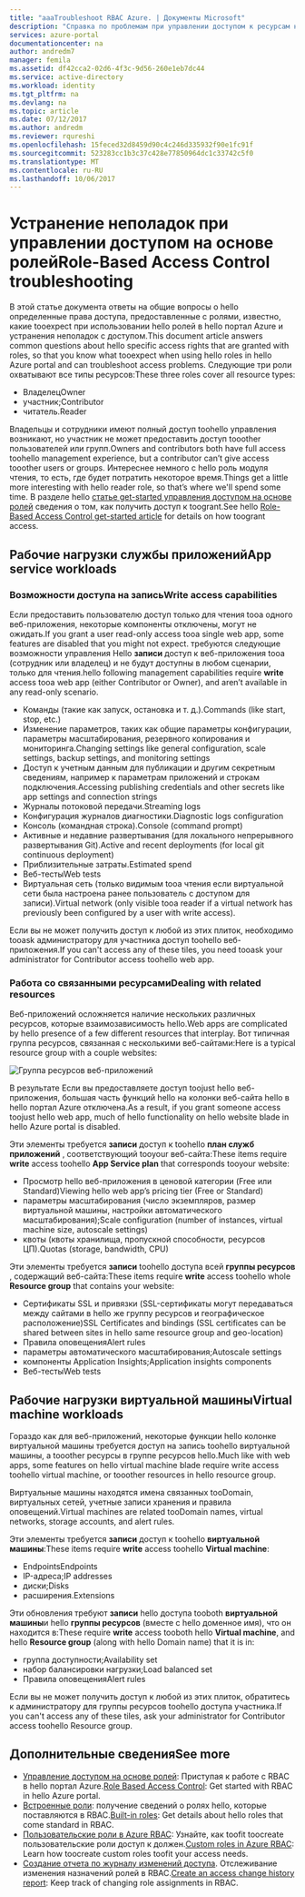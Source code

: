 ```yaml
---
title: "aaaTroubleshoot RBAC Azure. | Документы Microsoft"
description: "Справка по проблемам при управлении доступом к ресурсам на основе ролей и ответы на распространенные вопросы."
services: azure-portal
documentationcenter: na
author: andredm7
manager: femila
ms.assetid: df42cca2-02d6-4f3c-9d56-260e1eb7dc44
ms.service: active-directory
ms.workload: identity
ms.tgt_pltfrm: na
ms.devlang: na
ms.topic: article
ms.date: 07/12/2017
ms.author: andredm
ms.reviewer: rqureshi
ms.openlocfilehash: 15feced32d8459d90c4c246d335932f90e1fc91f
ms.sourcegitcommit: 523283cc1b3c37c428e77850964dc1c33742c5f0
ms.translationtype: MT
ms.contentlocale: ru-RU
ms.lasthandoff: 10/06/2017
---
```

# <a name="role-based-access-control-troubleshooting"></a><span data-ttu-id="4e72d-103">Устранение неполадок при управлении доступом на основе ролей</span><span class="sxs-lookup"><span data-stu-id="4e72d-103">Role-Based Access Control troubleshooting</span></span>

<span data-ttu-id="4e72d-104">В этой статье документа ответы на общие вопросы о hello определенные права доступа, предоставленные с ролями, известно, какие tooexpect при использовании hello ролей в hello портал Azure и устранения неполадок с доступом.</span><span class="sxs-lookup"><span data-stu-id="4e72d-104">This document article answers common questions about hello specific access rights that are granted with roles, so that you know what tooexpect when using hello roles in hello Azure portal and can troubleshoot access problems.</span></span> <span data-ttu-id="4e72d-105">Следующие три роли охватывают все типы ресурсов:</span><span class="sxs-lookup"><span data-stu-id="4e72d-105">These three roles cover all resource types:</span></span>

* <span data-ttu-id="4e72d-106">Владелец</span><span class="sxs-lookup"><span data-stu-id="4e72d-106">Owner</span></span>  
* <span data-ttu-id="4e72d-107">участник;</span><span class="sxs-lookup"><span data-stu-id="4e72d-107">Contributor</span></span>  
* <span data-ttu-id="4e72d-108">читатель.</span><span class="sxs-lookup"><span data-stu-id="4e72d-108">Reader</span></span>  

<span data-ttu-id="4e72d-109">Владельцы и сотрудники имеют полный доступ toohello управления возникают, но участник не может предоставить доступ tooother пользователей или групп.</span><span class="sxs-lookup"><span data-stu-id="4e72d-109">Owners and contributors both have full access toohello management experience, but a contributor can’t give access tooother users or groups.</span></span> <span data-ttu-id="4e72d-110">Интереснее немного с hello роль модуля чтения, то есть, где будет потратить некоторое время.</span><span class="sxs-lookup"><span data-stu-id="4e72d-110">Things get a little more interesting with hello reader role, so that’s where we'll spend some time.</span></span> <span data-ttu-id="4e72d-111">В разделе hello [статье get-started управления доступом на основе ролей](role-based-access-control-configure.md) сведения о том, как получить доступ к toogrant.</span><span class="sxs-lookup"><span data-stu-id="4e72d-111">See hello [Role-Based Access Control get-started article](role-based-access-control-configure.md) for details on how toogrant access.</span></span>

## <a name="app-service-workloads"></a><span data-ttu-id="4e72d-112">Рабочие нагрузки службы приложений</span><span class="sxs-lookup"><span data-stu-id="4e72d-112">App service workloads</span></span>
### <a name="write-access-capabilities"></a><span data-ttu-id="4e72d-113">Возможности доступа на запись</span><span class="sxs-lookup"><span data-stu-id="4e72d-113">Write access capabilities</span></span>
<span data-ttu-id="4e72d-114">Если предоставить пользователю доступ только для чтения tooa одного веб-приложения, некоторые компоненты отключены, могут не ожидать.</span><span class="sxs-lookup"><span data-stu-id="4e72d-114">If you grant a user read-only access tooa single web app, some features are disabled that you might not expect.</span></span> <span data-ttu-id="4e72d-115">требуются следующие возможности управления Hello **записи** доступ к веб-приложения tooa (сотрудник или владелец) и не будут доступны в любом сценарии, только для чтения.</span><span class="sxs-lookup"><span data-stu-id="4e72d-115">hello following management capabilities require **write** access tooa web app (either Contributor or Owner), and aren’t available in any read-only scenario.</span></span>

* <span data-ttu-id="4e72d-116">Команды (такие как запуск, остановка и т. д.).</span><span class="sxs-lookup"><span data-stu-id="4e72d-116">Commands (like start, stop, etc.)</span></span>
* <span data-ttu-id="4e72d-117">Изменение параметров, таких как общие параметры конфигурации, параметры масштабирования, резервного копирования и мониторинга.</span><span class="sxs-lookup"><span data-stu-id="4e72d-117">Changing settings like general configuration, scale settings, backup settings, and monitoring settings</span></span>
* <span data-ttu-id="4e72d-118">Доступ к учетным данным для публикации и другим секретным сведениям, например к параметрам приложений и строкам подключения.</span><span class="sxs-lookup"><span data-stu-id="4e72d-118">Accessing publishing credentials and other secrets like app settings and connection strings</span></span>
* <span data-ttu-id="4e72d-119">Журналы потоковой передачи.</span><span class="sxs-lookup"><span data-stu-id="4e72d-119">Streaming logs</span></span>
* <span data-ttu-id="4e72d-120">Конфигурация журналов диагностики.</span><span class="sxs-lookup"><span data-stu-id="4e72d-120">Diagnostic logs configuration</span></span>
* <span data-ttu-id="4e72d-121">Консоль (командная строка).</span><span class="sxs-lookup"><span data-stu-id="4e72d-121">Console (command prompt)</span></span>
* <span data-ttu-id="4e72d-122">Активные и недавние развертывания (для локального непрерывного развертывания Git).</span><span class="sxs-lookup"><span data-stu-id="4e72d-122">Active and recent deployments (for local git continuous deployment)</span></span>
* <span data-ttu-id="4e72d-123">Приблизительные затраты.</span><span class="sxs-lookup"><span data-stu-id="4e72d-123">Estimated spend</span></span>
* <span data-ttu-id="4e72d-124">Веб-тесты</span><span class="sxs-lookup"><span data-stu-id="4e72d-124">Web tests</span></span>
* <span data-ttu-id="4e72d-125">Виртуальная сеть (только видимым tooa чтения если виртуальной сети была настроена ранее пользователь с доступом для записи).</span><span class="sxs-lookup"><span data-stu-id="4e72d-125">Virtual network (only visible tooa reader if a virtual network has previously been configured by a user with write access).</span></span>

<span data-ttu-id="4e72d-126">Если вы не может получить доступ к любой из этих плиток, необходимо tooask администратору для участника доступ toohello веб-приложения.</span><span class="sxs-lookup"><span data-stu-id="4e72d-126">If you can't access any of these tiles, you need tooask your administrator for Contributor access toohello web app.</span></span>

### <a name="dealing-with-related-resources"></a><span data-ttu-id="4e72d-127">Работа со связанными ресурсами</span><span class="sxs-lookup"><span data-stu-id="4e72d-127">Dealing with related resources</span></span>
<span data-ttu-id="4e72d-128">Веб-приложений осложняется наличие нескольких различных ресурсов, которые взаимозависимость hello.</span><span class="sxs-lookup"><span data-stu-id="4e72d-128">Web apps are complicated by hello presence of a few different resources that interplay.</span></span> <span data-ttu-id="4e72d-129">Вот типичная группа ресурсов, связанная с несколькими веб-сайтами:</span><span class="sxs-lookup"><span data-stu-id="4e72d-129">Here is a typical resource group with a couple websites:</span></span>

![Группа ресурсов веб-приложений](./media/role-based-access-control-troubleshooting/website-resource-model.png)

<span data-ttu-id="4e72d-131">В результате Если вы предоставляете доступ toojust hello веб-приложения, большая часть функций hello на колонки веб-сайта hello в hello портал Azure отключена.</span><span class="sxs-lookup"><span data-stu-id="4e72d-131">As a result, if you grant someone access toojust hello web app, much of hello functionality on hello website blade in hello Azure portal is disabled.</span></span>

<span data-ttu-id="4e72d-132">Эти элементы требуется **записи** доступ к toohello **план служб приложений** , соответствующий tooyour веб-сайта:</span><span class="sxs-lookup"><span data-stu-id="4e72d-132">These items require **write** access toohello **App Service plan** that corresponds tooyour website:</span></span>  

* <span data-ttu-id="4e72d-133">Просмотр hello веб-приложения в ценовой категории (Free или Standard)</span><span class="sxs-lookup"><span data-stu-id="4e72d-133">Viewing hello web app’s pricing tier (Free or Standard)</span></span>  
* <span data-ttu-id="4e72d-134">параметры масштабирования (число экземпляров, размер виртуальной машины, настройки автоматического масштабирования);</span><span class="sxs-lookup"><span data-stu-id="4e72d-134">Scale configuration (number of instances, virtual machine size, autoscale settings)</span></span>  
* <span data-ttu-id="4e72d-135">квоты (квоты хранилища, пропускной способности, ресурсов ЦП).</span><span class="sxs-lookup"><span data-stu-id="4e72d-135">Quotas (storage, bandwidth, CPU)</span></span>  

<span data-ttu-id="4e72d-136">Эти элементы требуется **записи** toohello доступа всей **группы ресурсов** , содержащий веб-сайта:</span><span class="sxs-lookup"><span data-stu-id="4e72d-136">These items require **write** access toohello whole **Resource group** that contains your website:</span></span>  

* <span data-ttu-id="4e72d-137">Сертификаты SSL и привязки (SSL-сертификаты могут передаваться между сайтами в hello же группу ресурсов и географическое расположение)</span><span class="sxs-lookup"><span data-stu-id="4e72d-137">SSL Certificates and bindings (SSL certificates can be shared between sites in hello same resource group and geo-location)</span></span>  
* <span data-ttu-id="4e72d-138">Правила оповещения</span><span class="sxs-lookup"><span data-stu-id="4e72d-138">Alert rules</span></span>  
* <span data-ttu-id="4e72d-139">параметры автоматического масштабирования;</span><span class="sxs-lookup"><span data-stu-id="4e72d-139">Autoscale settings</span></span>  
* <span data-ttu-id="4e72d-140">компоненты Application Insights;</span><span class="sxs-lookup"><span data-stu-id="4e72d-140">Application insights components</span></span>  
* <span data-ttu-id="4e72d-141">Веб-тесты</span><span class="sxs-lookup"><span data-stu-id="4e72d-141">Web tests</span></span>  

## <a name="virtual-machine-workloads"></a><span data-ttu-id="4e72d-142">Рабочие нагрузки виртуальной машины</span><span class="sxs-lookup"><span data-stu-id="4e72d-142">Virtual machine workloads</span></span>
<span data-ttu-id="4e72d-143">Гораздо как для веб-приложений, некоторые функции hello колонке виртуальной машины требуется доступ на запись toohello виртуальной машины, а tooother ресурсы в группе ресурсов hello.</span><span class="sxs-lookup"><span data-stu-id="4e72d-143">Much like with web apps, some features on hello virtual machine blade require write access toohello virtual machine, or tooother resources in hello resource group.</span></span>

<span data-ttu-id="4e72d-144">Виртуальные машины находятся имена связанных tooDomain, виртуальных сетей, учетные записи хранения и правила оповещений.</span><span class="sxs-lookup"><span data-stu-id="4e72d-144">Virtual machines are related tooDomain names, virtual networks, storage accounts, and alert rules.</span></span>

<span data-ttu-id="4e72d-145">Эти элементы требуется **записи** доступ к toohello **виртуальной машины**:</span><span class="sxs-lookup"><span data-stu-id="4e72d-145">These items require **write** access toohello **Virtual machine**:</span></span>

* <span data-ttu-id="4e72d-146">Endpoints</span><span class="sxs-lookup"><span data-stu-id="4e72d-146">Endpoints</span></span>  
* <span data-ttu-id="4e72d-147">IP-адреса;</span><span class="sxs-lookup"><span data-stu-id="4e72d-147">IP addresses</span></span>  
* <span data-ttu-id="4e72d-148">диски;</span><span class="sxs-lookup"><span data-stu-id="4e72d-148">Disks</span></span>  
* <span data-ttu-id="4e72d-149">расширения.</span><span class="sxs-lookup"><span data-stu-id="4e72d-149">Extensions</span></span>  

<span data-ttu-id="4e72d-150">Эти обновления требуют **записи** hello доступа tooboth **виртуальной машины**и hello **группы ресурсов** (вместе с hello доменное имя), что он находится в:</span><span class="sxs-lookup"><span data-stu-id="4e72d-150">These require **write** access tooboth hello **Virtual machine**, and hello **Resource group** (along with hello Domain name) that it is in:</span></span>  

* <span data-ttu-id="4e72d-151">группа доступности;</span><span class="sxs-lookup"><span data-stu-id="4e72d-151">Availability set</span></span>  
* <span data-ttu-id="4e72d-152">набор балансировки нагрузки;</span><span class="sxs-lookup"><span data-stu-id="4e72d-152">Load balanced set</span></span>  
* <span data-ttu-id="4e72d-153">Правила оповещения</span><span class="sxs-lookup"><span data-stu-id="4e72d-153">Alert rules</span></span>  

<span data-ttu-id="4e72d-154">Если вы не может получить доступ к любой из этих плиток, обратитесь к администратору для группы ресурсов toohello доступа участника.</span><span class="sxs-lookup"><span data-stu-id="4e72d-154">If you can't access any of these tiles, ask your administrator for Contributor access toohello Resource group.</span></span>

## <a name="see-more"></a><span data-ttu-id="4e72d-155">Дополнительные сведения</span><span class="sxs-lookup"><span data-stu-id="4e72d-155">See more</span></span>
* <span data-ttu-id="4e72d-156">[Управление доступом на основе ролей](role-based-access-control-configure.md): Приступая к работе с RBAC в hello портал Azure.</span><span class="sxs-lookup"><span data-stu-id="4e72d-156">[Role Based Access Control](role-based-access-control-configure.md): Get started with RBAC in hello Azure portal.</span></span>
* <span data-ttu-id="4e72d-157">[Встроенные роли](role-based-access-built-in-roles.md): получение сведений о ролях hello, которые поставляются в RBAC.</span><span class="sxs-lookup"><span data-stu-id="4e72d-157">[Built-in roles](role-based-access-built-in-roles.md): Get details about hello roles that come standard in RBAC.</span></span>
* <span data-ttu-id="4e72d-158">[Пользовательские роли в Azure RBAC](role-based-access-control-custom-roles.md): Узнайте, как toofit toocreate пользовательские роли доступ к должен.</span><span class="sxs-lookup"><span data-stu-id="4e72d-158">[Custom roles in Azure RBAC](role-based-access-control-custom-roles.md): Learn how toocreate custom roles toofit your access needs.</span></span>
* <span data-ttu-id="4e72d-159">[Создание отчета по журналу изменений доступа](role-based-access-control-access-change-history-report.md). Отслеживание изменения назначений ролей в RBAC.</span><span class="sxs-lookup"><span data-stu-id="4e72d-159">[Create an access change history report](role-based-access-control-access-change-history-report.md): Keep track of changing role assignments in RBAC.</span></span>

